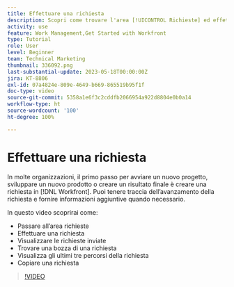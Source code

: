 ```yaml
---
title: Effettuare una richiesta
description: Scopri come trovare l'area [!UICONTROL Richieste] ed effettuare una richiesta in  [!DNL  Workfront]. Quindi scopri come visualizzare le richieste inviate e le relative bozze.
activity: use
feature: Work Management,Get Started with Workfront
type: Tutorial
role: User
level: Beginner
team: Technical Marketing
thumbnail: 336092.png
last-substantial-update: 2023-05-18T00:00:00Z
jira: KT-8806
exl-id: 07a4824e-809e-4649-b669-865519b95f1f
doc-type: video
source-git-commit: 5358a1e6f3c2cddfb2066954a922d8804e0b0a14
workflow-type: ht
source-wordcount: '100'
ht-degree: 100%

---
```


# Effettuare una richiesta

In molte organizzazioni, il primo passo per avviare un nuovo progetto, sviluppare un nuovo prodotto o creare un risultato finale è creare una richiesta in [!DNL Workfront]. Puoi tenere traccia dell’avanzamento della richiesta e fornire informazioni aggiuntive quando necessario.

In questo video scoprirai come:

* Passare all’area richieste
* Effettuare una richiesta
* Visualizzare le richieste inviate
* Trovare una bozza di una richiesta
* Visualizza gli ultimi tre percorsi della richiesta
* Copiare una richiesta

>[!VIDEO](https://video.tv.adobe.com/v/336092/?quality=12&learn=on)
